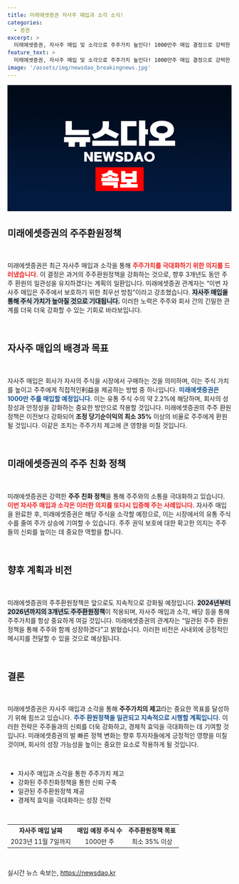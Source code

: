 ```yaml
---
title: 미래에셋증권 자사주 매입과 소각 소식!
categories:
  - 증권
excerpt: >
  미래에셋증권, 자사주 매입 및 소각으로 주주가치 높인다! 1000만주 매입 결정으로 강력한 가치 제고 의지를 드러내며, 주주 친화 정책을 강화한다. 주주들과의 동반 성장에 초점을 맞춘 미래에셋의 행보가 주목받고 있다.
feature_text: >
  미래에셋증권, 자사주 매입 및 소각으로 주주가치 높인다! 1000만주 매입 결정으로 강력한 가치 제고 의지를 드러내며, 주주 친화 정책을 강화한다. 주주들과의 동반 성장에 초점을 맞춘 미래에셋의 행보가 주목받고 있다.
image: '/assets/img/newsdao_breakingnews.jpg'
---
```


<p><img src="/assets/img/newsdao_breakingnews.jpg" alt="ontimetimes 속보" /></p>

<h2 data-ke-size="size26">미래에셋증권의 주주환원정책</h2>

<p data-ke-size="size16">&nbsp;</p>

<p>미래에셋증권은 최근 자사주 매입과 소각을 통해 <b><span style="color: #ee2323;">주주가치를 극대화하기 위한 의지를 드러냈습니다.</span></b> 이 결정은 과거의 주주환원정책을 강화하는 것으로, 향후 3개년도 동안 주주 환원의 일관성을 유지하겠다는 계획의 일환입니다. 미래에셋증권 관계자는 “이번 자사주 매입은 주주에서 보호하기 위한 최우선 방침”이라고 강조했습니다. <b><span style="background-color: #21538527;">자사주 매입을 통해 주식 가치가 높아질 것으로 기대됩니다.</span></b> 이러한 노력은 주주와 회사 간의 긴밀한 관계를 더욱 더욱 강화할 수 있는 기회로 바라보입니다.</p>

<p data-ke-size="size16">&nbsp;</p>

<h2 data-ke-size="size26">자사주 매입의 배경과 목표</h2>

<p data-ke-size="size16">&nbsp;</p>

<p>자사주 매입은 회사가 자사의 주식을 시장에서 구매하는 것을 의미하며, 이는 주식 가치를 높이고 주주에게 직접적인利益을 제공하는 방법 중 하나입니다. <b><span style="color: #1a5490;">미래에셋증권은 1000만 주를 매입할 예정입니다.</span></b> 이는 유통 주식 수의 약 2.2%에 해당하며, 회사의 성장성과 안정성을 강화하는 중요한 방안으로 작용할 것입니다. 미래에셋증권의 주주 환원 정책은 이전보다 강화되어 <b>조정 당기순이익의 최소 35%</b> 이상의 비율로 주주에게 환원될 것입니다. 이같은 조치는 주주가치 제고에 큰 영향을 미칠 것입니다.</p>

<p data-ke-size="size16">&nbsp;</p>

<h2 data-ke-size="size26">미래에셋증권의 주주 친화 정책</h2>

<p data-ke-size="size16">&nbsp;</p>

<p>미래에셋증권은 강력한 <b>주주 친화 정책</b>을 통해 주주와의 소통을 극대화하고 있습니다. <b><span style="color: #ee2323;">이번 자사주 매입과 소각은 이러한 의지를 또다시 입증해 주는 사례입니다.</span></b> 자사주 매입을 완료한 후, 미래에셋증권은 해당 주식을 소각할 예정으로, 이는 시장에서의 유통 주식 수를 줄여 주가 상승에 기여할 수 있습니다. 주주 권익 보호에 대한 확고한 의지는 주주들의 신뢰를 높이는 데 중요한 역할을 합니다.</p>

<p data-ke-size="size16">&nbsp;</p>

<h2 data-ke-size="size26">향후 계획과 비전</h2>

<p data-ke-size="size16">&nbsp;</p>

<p>미래에셋증권의 주주환원정책은 앞으로도 지속적으로 강화될 예정입니다. <b><span style="background-color: #21538527;">2024년부터 2026년까지의 3개년도 주주환원정책</span></b>이 적용되며, 자사주 매입과 소각, 배당 등을 통해 주주가치를 항상 중요하게 여길 것입니다. 미래에셋증권의 관계자는 “일관된 주주 환원정책을 통해 주주와 함께 성장하겠다”고 밝혔습니다. 이러한 비전은 사내외에 긍정적인 메시지를 전달할 수 있을 것으로 예상됩니다.</p>

<p data-ke-size="size16">&nbsp;</p>

<h2 data-ke-size="size26">결론</h2>

<p data-ke-size="size16">&nbsp;</p>

<p>미래에셋증권은 자사주 매입과 소각을 통해 <b>주주가치의 제고</b>라는 중요한 목표를 달성하기 위해 힘쓰고 있습니다. <b><span style="color: #1a5490;">주주 환원정책을 일관되고 지속적으로 시행할 계획입니다.</span></b> 이러한 전략은 주주들과의 신뢰를 더욱 강화하고, 경제적 효익을 극대화하는 데 기여할 것입니다. 미래에셋증권의 발 빠른 정책 변화는 향후 투자자들에게 긍정적인 영향을 미칠 것이며, <b></b>회사의 성장 가능성을 높이는 중요한 요소로 작용하게 될 것입니다.</p>

<p data-ke-size="size16">&nbsp;</p>

<ul>
    <li>자사주 매입과 소각을 통한 주주가치 제고</li>
    <li>강화된 주주친화정책을 통한 신뢰 구축</li>
    <li>일관된 주주환원정책 제공</li>
    <li>경제적 효익을 극대화하는 성장 전략</li>
</ul>

<p data-ke-size="size16">&nbsp;</p>

<table style="width: 100%;">
    <tbody>
        <tr>
            <td style="text-align: center; height: 17px;"><b>자사주 매입 날짜</b></td>
            <td style="text-align: center; height: 17px;"><b>매입 예정 주식 수</b></td>
            <td style="text-align: center; height: 17px;"><b>주주환원정책 목표</b></td>
        </tr>
        <tr>
            <td style="text-align: center; height: 17px;">2023년 11월 7일까지</td>
            <td style="text-align: center; height: 17px;">1000만 주</td>
            <td style="text-align: center; height: 17px;">최소 35% 이상</td>
        </tr>
    </tbody>
</table>

<p data-ke-size="size16">&nbsp;</p>
실시간 뉴스 속보는, <a href="https://newsdao.kr" rel="dofollow">https://newsdao.kr</a>


